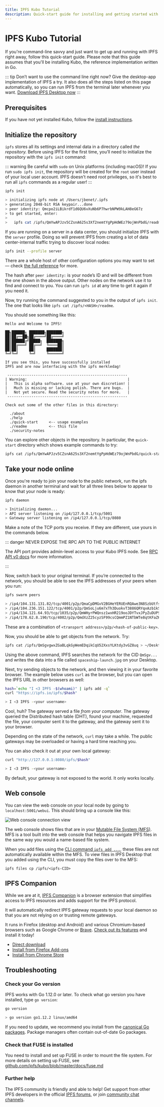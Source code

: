 ```yaml
---
title: IPFS Kubo Tutorial
description: Quick-start guide for installing and getting started with Kubo IPFS from the command line.
---
```


# IPFS Kubo Tutorial

If you're command-line savvy and just want to get up and running with IPFS right away, follow this quick-start guide. Please note that this guide assumes that you'll be installing Kubo, the reference implementation written in Go.

::: tip
Don’t want to use the command line right now? Give the desktop-app implementation of IPFS a try. It also does all the steps listed on this page automatically, so you can run IPFS from the terminal later whenever you want. [Download IPFS Desktop now](https://github.com/ipfs/ipfs-desktop)
:::

## Prerequisites

If you have not yet installed Kubo, follow the [install instructions](../install/command-line.md).

## Initialize the repository

`ipfs` stores all its settings and internal data in a directory called _the repository._ Before using IPFS for the first time, you’ll need to initialize the repository with the `ipfs init` command:

::: warning
Be careful with `sudo` on Unix platforms (including macOS)! If you run `sudo ipfs init`, the repository will be created for the `root` user instead of your local user account. IPFS doesn't need root privileges, so it's best to run all `ipfs` commands as a regular user!
:::

```bash
ipfs init

> initializing ipfs node at /Users/jbenet/.ipfs
> generating 2048-bit RSA keypair...done
> peer identity: Qmcpo2iLBikrdf1d6QU6vXuNb6P7hwrbNPW9kLAH8eG67z
> to get started, enter:
>
>   ipfs cat /ipfs/QmYwAPJzv5CZsnA625s3Xf2nemtYgPpHdWEz79ojWnPbdG/readme
```

If you are running on a server in a data center, you should initialize IPFS with the `server` profile. Doing so will prevent IPFS from creating a lot of data center-internal traffic trying to discover local nodes:

```bash
ipfs init --profile server
```

There are a whole host of other configuration options you may want to set — check [the full reference](https://github.com/ipfs/kubo/blob/master/docs/config.md) for more.

The hash after `peer identity:` is your node’s ID and will be different from the one shown in the above output. Other nodes on the network use it to find and connect to you. You can run `ipfs id` at any time to get it again if you need it.

Now, try running the command suggested to you in the output of `ipfs init`. The one that looks like `ipfs cat /ipfs/<HASH>/readme`.

You should see something like this:

```
Hello and Welcome to IPFS!

██╗██████╗ ███████╗███████╗
██║██╔══██╗██╔════╝██╔════╝
██║██████╔╝█████╗  ███████╗
██║██╔═══╝ ██╔══╝  ╚════██║
██║██║     ██║     ███████║
╚═╝╚═╝     ╚═╝     ╚══════╝

If you see this, you have successfully installed
IPFS and are now interfacing with the ipfs merkledag!

 -------------------------------------------------------
| Warning:                                              |
|   This is alpha software. use at your own discretion! |
|   Much is missing or lacking polish. There are bugs.  |
|   Not yet secure. Read the security notes for more.   |
 -------------------------------------------------------

Check out some of the other files in this directory:

  ./about
  ./help
  ./quick-start     <-- usage examples
  ./readme          <-- this file
  ./security-notes
```

You can explore other objects in the repository. In particular, the `quick-start` directory which shows example commands to try:

```bash
ipfs cat /ipfs/QmYwAPJzv5CZsnA625s3Xf2nemtYgPpHdWEz79ojWnPbdG/quick-start
```

## Take your node online

Once you're ready to join your node to the public network, run the ipfs daemon in another terminal and wait for all three lines below to appear to know that your node is ready:

```bash
ipfs daemon

> Initializing daemon...
> API server listening on /ip4/127.0.0.1/tcp/5001
> Gateway server listening on /ip4/127.0.0.1/tcp/8080
```

Make a note of the TCP ports you receive. If they are different, use yours in the commands below.

::: danger NEVER EXPOSE THE RPC API TO THE PUBLIC INTERNET

The API port provides admin-level access to your Kubo IPFS node.  See [RPC API v0 docs](../reference/kubo/rpc.md) for more information.

:::

Now, switch back to your original terminal. If you’re connected to the network, you should be able to see the IPFS addresses of your peers when you run:

```bash
ipfs swarm peers

> /ip4/104.131.131.82/tcp/4001/p2p/QmaCpDMGvV2BGHeYERUEnRQAwe3N8SzbUtfsmvsqQLuvuJ
> /ip4/104.236.151.122/tcp/4001/p2p/QmSoLju6m7xTh3DuokvT3886QRYqxAzb1kShaanJgW36yx
> /ip4/134.121.64.93/tcp/1035/p2p/QmWHyrPWQnsz1wxHR219ooJDYTvxJPyZuDUPSDpdsAovN5
> /ip4/178.62.8.190/tcp/4002/p2p/QmdXzZ25cyzSF99csCQmmPZ1NTbWTe8qtKFaZKpZQPdTFB
```

These are a combination of `<transport address>/p2p/<hash-of-public-key>`.

Now, you should be able to get objects from the network. Try:

```bash
ipfs cat /ipfs/QmSgvgwxZGaBLqkGyWemEDqikCqU52XxsYLKtdy3vGZ8uq > ~/Desktop/spaceship-launch.jpg
```

Using the above command, IPFS searches the network for the CID `QmSgv...` and writes the data into a file called `spaceship-launch.jpg` on your Desktop.

Next, try sending objects to the network, and then viewing it in your favorite browser. The example below uses `curl` as the browser, but you can open the IPFS URL in other browsers as well:

```bash
hash=`echo "I <3 IPFS -$(whoami)" | ipfs add -q`
curl "https://ipfs.io/ipfs/$hash"

> I <3 IPFS -<your username>
```

Cool, huh? The gateway served a file _from your computer_. The gateway queried the Distributed hash table (DHT), found your machine, requested the file, your computer sent it to the gateway, and the gateway sent it to your browser.

Depending on the state of the network, `curl` may take a while. The public gateways may be overloaded or having a hard time reaching you.

You can also check it out at your own local gateway:

```bash
curl "http://127.0.0.1:8080/ipfs/$hash"

> I <3 IPFS -<your username>
```

By default, your gateway is not exposed to the world. It only works locally.

## Web console

You can view the web console on your local node by going to `localhost:5001/webui`. This should bring up a console like this:

![Web console connection view](./images/command-line-quick-start/webui-connection.png)

The web console shows files that are in your [Mutable File System (MFS)](../concepts/file-systems.md#mutable-file-system-mfs). MFS is a tool built into the web console that helps you navigate IPFS files in the same way you would a name-based file system.

When you add files using the [CLI command `ipfs add ...`](../reference/kubo/cli.md#ipfs-add), these files are not automatically available within the MFS. To view files in IPFS Desktop that you added using the CLI, you must copy the files over to the MFS:

```shell
ipfs files cp /ipfs/<ipfs-CID>
```

## IPFS Companion

While we are at it, [IPFS Companion](https://github.com/ipfs/ipfs-desktop#ipfs-companion) is a browser extension that simplifies access to IPFS resources and adds support for the IPFS protocol.

It will automatically redirect IPFS gateway requests to your local daemon so that you are not relying on or trusting remote gateways.

It runs in Firefox (desktop and Android) and various Chromium-based browsers such as Google Chrome or [Brave](https://brave.com).
[Check out its features](https://github.com/ipfs/ipfs-companion#features) and install it today!

- [Direct download](https://github.com/ipfs/ipfs-companion#install)
- [Install from Firefox Add-ons](https://addons.mozilla.org/en-US/firefox/addon/ipfs-companion/)
- [Install from Chrome Store](https://chrome.google.com/webstore/detail/ipfs-companion/nibjojkomfdiaoajekhjakgkdhaomnch)

## Troubleshooting

### Check your Go version

IPFS works with Go 1.12.0 or later. To check what go version you have installed, type `go version`:

```bash
go version

> go version go1.12.2 linux/amd64
```

If you need to update, we recommend you install from the [canonical Go packages](https://go.dev/doc/install). Package managers often contain out-of-date Go packages.

### Check that FUSE is installed

You need to install and set up FUSE in order to mount the file system. For more details on setting up FUSE, see [github.com/ipfs/kubo/blob/master/docs/fuse.md](https://github.com/ipfs/kubo/blob/master/docs/fuse.md)

### Further help

The IPFS community is friendly and able to help! Get support from other IPFS developers in the official [IPFS forums](https://discuss.ipfs.tech/), or join [community chat channels](../community/chat.md).
